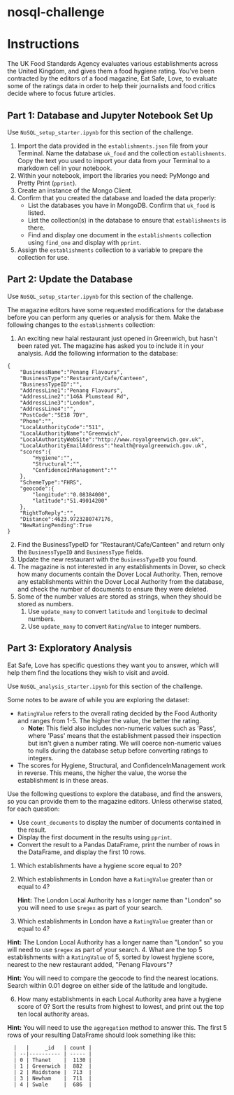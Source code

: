 # nosql-challenge

# Instructions
The UK Food Standards Agency evaluates various establishments across the United Kingdom, and gives them a food hygiene rating. You've been contracted by the editors of a food magazine, Eat Safe, Love, to evaluate some of the ratings data in order to help their journalists and food critics decide where to focus future articles.

## Part 1: Database and Jupyter Notebook Set Up
Use `NoSQL_setup_starter.ipynb` for this section of the challenge.
1. Import the data provided in the `establishments.json` file from your Terminal. Name the database `uk_food` and the collection `establishments`. Copy the text you used to import your data from your Terminal to a markdown cell in your notebook.
2. Within your notebook, import the libraries you need: PyMongo and Pretty Print (`pprint`).
3. Create an instance of the Mongo Client.
4. Confirm that you created the database and loaded the data properly:
   - List the databases you have in MongoDB. Confirm that `uk_food` is listed.
   - List the collection(s) in the database to ensure that `establishments` is there.
   - Find and display one document in the `establishments` collection using `find_one` and display with `pprint`.
5. Assign the `establishments` collection to a variable to prepare the collection for use.


## Part 2: Update the Database
Use `NoSQL_setup_starter.ipynb` for this section of the challenge.

The magazine editors have some requested modifications for the database before you can perform any queries or analysis for them. Make the following changes to the `establishments` collection:
1. An exciting new halal restaurant just opened in Greenwich, but hasn't been rated yet. The magazine has asked you to include it in your analysis. Add the following information to the database:
```
{
    "BusinessName":"Penang Flavours",
    "BusinessType":"Restaurant/Cafe/Canteen",
    "BusinessTypeID":"",
    "AddressLine1":"Penang Flavours",
    "AddressLine2":"146A Plumstead Rd",
    "AddressLine3":"London",
    "AddressLine4":"",
    "PostCode":"SE18 7DY",
    "Phone":"",
    "LocalAuthorityCode":"511",
    "LocalAuthorityName":"Greenwich",
    "LocalAuthorityWebSite":"http://www.royalgreenwich.gov.uk",
    "LocalAuthorityEmailAddress":"health@royalgreenwich.gov.uk",
    "scores":{
        "Hygiene":"",
        "Structural":"",
        "ConfidenceInManagement":""
    },
    "SchemeType":"FHRS",
    "geocode":{
        "longitude":"0.08384000",
        "latitude":"51.49014200"
    },
    "RightToReply":"",
    "Distance":4623.9723280747176,
    "NewRatingPending":True
}
```
2. Find the BusinessTypeID for "Restaurant/Cafe/Canteen" and return only the `BusinessTypeID` and `BusinessType` fields.
3. Update the new restaurant with the `BusinessTypeID` you found.
4. The magazine is not interested in any establishments in Dover, so check how many documents contain the Dover Local Authority. Then, remove any establishments within the Dover Local Authority from the database, and check the number of documents to ensure they were deleted.
5. Some of the number values are stored as strings, when they should be stored as numbers.
   1. Use `update_many` to convert `latitude` and `longitude` to decimal numbers.
   2. Use `update_many` to convert `RatingValue` to integer numbers.
  

## Part 3: Exploratory Analysis
Eat Safe, Love has specific questions they want you to answer, which will help them find the locations they wish to visit and avoid.

Use `NoSQL_analysis_starter.ipynb` for this section of the challenge.

Some notes to be aware of while you are exploring the dataset:
 - `RatingValue` refers to the overall rating decided by the Food Authority and ranges from 1-5. The higher the value, the better the rating.
   - **Note:** This field also includes non-numeric values such as 'Pass', where 'Pass' means that the establishment passed their inspection but isn't given a number rating. We will coerce non-numeric values to nulls during the database setup before converting ratings to integers.
- The scores for Hygiene, Structural, and ConfidenceInManagement work in reverse. This means, the higher the value, the worse the establishment is in these areas.

Use the following questions to explore the database, and find the answers, so you can provide them to the magazine editors.
Unless otherwise stated, for each question:
 - Use `count_documents` to display the number of documents contained in the result.
 - Display the first document in the results using `pprint`.
 - Convert the result to a Pandas DataFrame, print the number of rows in the DataFrame, and display the first 10 rows.

1. Which establishments have a hygiene score equal to 20?
2. Which establishments in London have a `RatingValue` greater than or equal to 4?
   
   **Hint:** The London Local Authority has a longer name than "London" so you will need to use `$regex` as part of your search.
2. Which establishments in London have a `RatingValue` greater than or equal to 4?

**Hint:** The London Local Authority has a longer name than "London" so you will need to use `$regex` as part of your search.
4. What are the top 5 establishments with a `RatingValue` of 5, sorted by lowest hygiene score, nearest to the new restaurant added, "Penang Flavours"?
   
**Hint:** You will need to compare the geocode to find the nearest locations. Search within 0.01 degree on either side of the latitude and longitude.

6. How many establishments in each Local Authority area have a hygiene score of 0? Sort the results from highest to lowest, and print out the top ten local authority areas.
   
**Hint:** You will need to use the `aggregation` method to answer this.
The first 5 rows of your resulting DataFrame should look something like this:

      |   |     _id   | count |
      | --|---------- | ----- |
      | 0 | Thanet    |  1130 |
      | 1 | Greenwich |  882  |
      | 2 | Maidstone |  713  |
      | 3 | Newham    |  711  |
      | 4 | Swale     |  686  |


